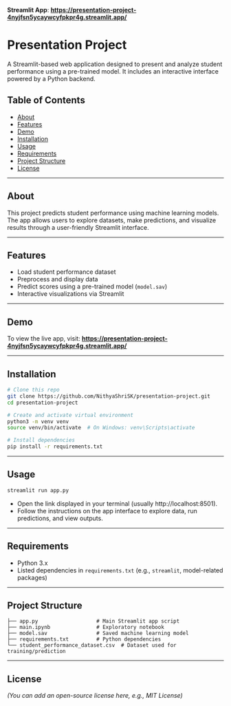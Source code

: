 
**Streamlit App**: **https://presentation-project-4nyjfsn5ycaywcyfpkpr4g.streamlit.app/**

# Presentation Project

A Streamlit-based web application designed to present and analyze student performance using a pre-trained model. It includes an interactive interface powered by a Python backend.

## Table of Contents

- [About](#about)  
- [Features](#features)  
- [Demo](#demo)  
- [Installation](#installation)  
- [Usage](#usage)  
- [Requirements](#requirements)  
- [Project Structure](#project-structure)  
- [License](#license)

---

## About

This project predicts student performance using machine learning models. The app allows users to explore datasets, make predictions, and visualize results through a user-friendly Streamlit interface.

---

## Features

- Load student performance dataset  
- Preprocess and display data  
- Predict scores using a pre-trained model (`model.sav`)  
- Interactive visualizations via Streamlit  

---

## Demo

To view the live app, visit: **https://presentation-project-4nyjfsn5ycaywcyfpkpr4g.streamlit.app/**

---

## Installation

```bash
# Clone this repo
git clone https://github.com/NithyaShriSK/presentation-project.git
cd presentation-project

# Create and activate virtual environment
python3 -m venv venv
source venv/bin/activate  # On Windows: venv\Scripts\activate

# Install dependencies
pip install -r requirements.txt
```

---

## Usage

```bash
streamlit run app.py
```
- Open the link displayed in your terminal (usually http://localhost:8501).
- Follow the instructions on the app interface to explore data, run predictions, and view outputs.

---

## Requirements

- Python 3.x  
- Listed dependencies in `requirements.txt` (e.g., `streamlit`, model-related packages)

---

## Project Structure

```
├── app.py                   # Main Streamlit app script
├── main.ipynb               # Exploratory notebook
├── model.sav                # Saved machine learning model
├── requirements.txt         # Python dependencies
└── student_performance_dataset.csv  # Dataset used for training/prediction
```

---

## License

*(You can add an open-source license here, e.g., MIT License)*
